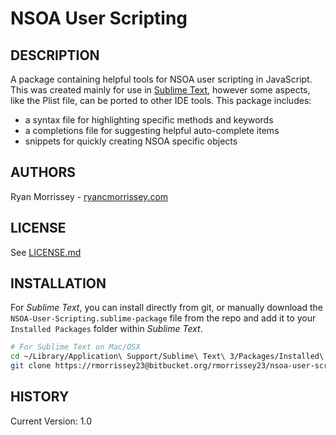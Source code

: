 # NSOA User Scripting

## DESCRIPTION
A package containing helpful tools for NSOA user scripting in JavaScript. This was created mainly for use in [Sublime Text](http://www.sublimetext.com/), however some aspects, like the Plist file, can be ported to other IDE tools. This package includes:

* a syntax file for highlighting specific methods and keywords
* a completions file for suggesting helpful auto-complete items
* snippets for quickly creating NSOA specific objects

## AUTHORS
Ryan Morrissey - [ryancmorrissey.com](http://ryancmorrissey.com)

## LICENSE
See [LICENSE.md](LICENSE.md)

## INSTALLATION
For _Sublime Text_, you can install directly from git, or manually download the `NSOA-User-Scripting.sublime-package` file from the repo and add it to your `Installed Packages` folder within _Sublime Text_.

```bash
# For Sublime Text on Mac/OSX
cd ~/Library/Application\ Support/Sublime\ Text\ 3/Packages/Installed\ Packages
git clone https://rmorrissey23@bitbucket.org/rmorrissey23/nsoa-user-scripting.git

```

## HISTORY
Current Version: 1.0
